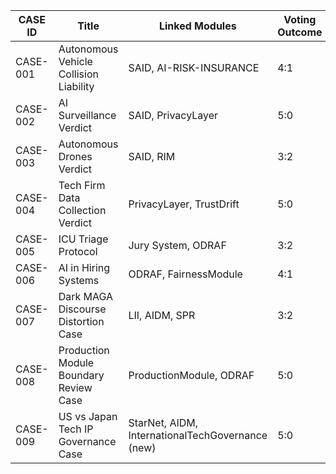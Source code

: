| CASE ID | Title | Linked Modules | Voting Outcome | Sensitivity Level |
|---------|-------|----------------|----------------|-------------------|
| CASE-001 | Autonomous Vehicle Collision Liability | SAID, AI-RISK-INSURANCE | 4:1 | Level 1 |
| CASE-002 | AI Surveillance Verdict | SAID, PrivacyLayer | 5:0 | Level 1 |
| CASE-003 | Autonomous Drones Verdict | SAID, RIM | 3:2 | Level 1 |
| CASE-004 | Tech Firm Data Collection Verdict | PrivacyLayer, TrustDrift | 5:0 | Level 1 |
| CASE-005 | ICU Triage Protocol | Jury System, ODRAF | 3:2 | Level 1 |
| CASE-006 | AI in Hiring Systems | ODRAF, FairnessModule | 4:1 | Level 1 |
| CASE-007 | Dark MAGA Discourse Distortion Case | LII, AIDM, SPR | 3:2 | Level 2 |
| CASE-008 | Production Module Boundary Review Case | ProductionModule, ODRAF | 5:0 | Level 1 |
| CASE-009 | US vs Japan Tech IP Governance Case | StarNet, AIDM, InternationalTechGovernance (new) | 5:0 | Level 2 |








